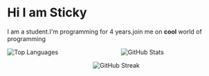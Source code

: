 # Hi I am Sticky
I am a student.I'm programming for 4 years.join me on **cool** world of programming

<p align="left"> <img align="left" src="https://github-readme-stats.vercel.app/api/top-langs?username=StickyCoolDev&show_icons=true&locale=en&layout=compact&theme=radical" alt="Top Languages" /> </p> <p align="center"> <img align="center" src="https://github-readme-stats.vercel.app/api?username=bencheayoub&show_icons=true&locale=en&theme=radical" alt="GitHub Stats" /> </p> <p align="center"> <img align="center" src="https://github-readme-streak-stats.herokuapp.com/?user=bencheayoub&theme=radical" alt="GitHub Streak" /> </p>





